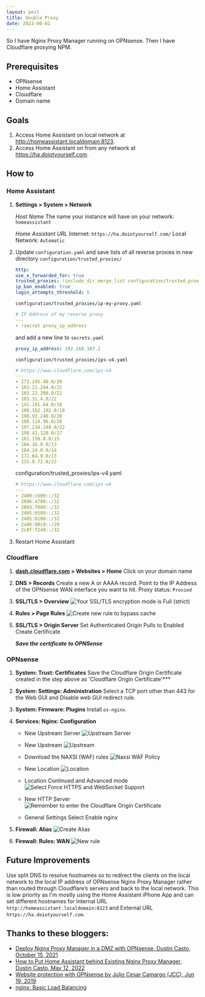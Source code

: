 ```yaml
---
layout: post
title: Double Proxy
date: 2023-06-01
---
```


So I have Nginx Proxy Manager running on OPNsense. Then I have Cloudflare proxying NPM. 

## Prerequisites

- OPNsense
- Home Assistant
- Cloudflare
- Domain name

## Goals

1. Access Home Assistant on local network at http://homeassistant.localdomain:8123.
2. Access Home Assistant on from any network at https://ha.doiotyourself.com.

## How to

### Home Assistant

1. **Settings > System > Network**

    *Host Name*
    The name your instance will have on your network: `homeassistant`

    *Home Assistant URL*
    Internet: `https://ha.doiotyourself.com/`
    Local Network: `Automatic`

2. Update `configuration.yaml` and save lists of all reverse proxies in new directory `configuration/trusted_proxies/`

    ```yaml
    http:
    use_x_forwarded_for: true
    trusted_proxies: !include_dir_merge_list configuration/trusted_proxies/
    ip_ban_enabled: true
    login_attempts_threshold: 5
    ```

    `configuration/trusted_proxies/ip-my-proxy.yaml`

    ```yaml
    # IP Address of my reverse proxy
    ---
    - !secret proxy_ip_address
    ```

    and add a new line to `secrets.yaml`

    ```yaml
    proxy_ip_address: 192.168.107.1
    ```

    `configuration/trusted_proxies/ips-v4.yaml`

    ```yaml
    # https://www.cloudflare.com/ips-v4
    ---
    - 173.245.48.0/20
    - 103.21.244.0/22
    - 103.22.200.0/22
    - 103.31.4.0/22
    - 141.101.64.0/18
    - 108.162.192.0/18
    - 190.93.240.0/20
    - 188.114.96.0/20
    - 197.234.240.0/22
    - 198.41.128.0/17
    - 162.158.0.0/15
    - 104.16.0.0/13
    - 104.24.0.0/14
    - 172.64.0.0/13
    - 131.0.72.0/22
    ```

    configuration/trusted_proxies/ips-v4.yaml

    ```yaml
    # https://www.cloudflare.com/ips-v6
    ---
    - 2400:cb00::/32
    - 2606:4700::/32
    - 2803:f800::/32
    - 2405:b500::/32
    - 2405:8100::/32
    - 2a06:98c0::/29
    - 2c0f:f248::/32
    ```

3. Restart Home Assistant

### Cloudflare

1. **[dash.cloudflare.com](https://dash.cloudflare.com) > Websites > Home**
   Click on your domain name

2. **DNS > Records**
   Create a new A or AAAA record. Point to the IP Address of the OPNsense WAN interface you want to hit. 
   Proxy status: `Proxied`

3. **SSL/TLS > Overview**
   ![Your SSL/TLS encryption mode is Full (strict)](/../images/doiotyourself.com_2023-06-01-Double-Proxy_2023-06-01-20-31-57.png)

4. **Rules > Page Rules**
   ![Create new rule to bypass cache](/../images/doiotyourself.com_2023-06-01-Double-Proxy_2023-06-01-20-39-29.png)
   
5. **SSL/TLS > Origin Server**
   Set Authenticated Origin Pulls to Enabled
   Create Certificate

   ***Save the certificate to OPNSense***


### OPNsense

1. **System: Trust: Certificates** 
   Save the Cloudflare Origin Certificate created in the step above as 'Cloudflare Origin Certificate'***

2. **System: Settings: Administration**
   Select a TCP port other than 443 for the Web GUI and Disable web GUI redirect rule.

3. **System: Firmware: Plugins** Install `os-nginx`.

4. **Services: Nginx: Configuration**

   - New Upstream Server 
   ![Upstream Server](/../images/doiotyourself.com_2023-06-01-Double-Proxy_2023-06-01-20-16-43.png)

   - New Upstream
   ![Upstream](/../images/doiotyourself.com_2023-06-01-Double-Proxy_2023-06-01-20-18-41.png)

   - Download the NAXSI (WAF) rules
   ![Naxsi WAF Policy](/../images/doiotyourself.com_2023-06-01-Double-Proxy_2023-06-01-20-21-38.png)

   - New Location
   ![Location](/../images/doiotyourself.com_2023-06-01-Double-Proxy_2023-06-01-20-22-51.png)

   - Location Continued and Advanced mode
   ![Select Force HTTPS and WebSocket Support](/../images/doiotyourself.com_2023-06-01-Double-Proxy_2023-06-01-20-24-41.png)

   - New HTTP Server
   ![Remember to enter the Cloudflare Origin Certificate](/../images/doiotyourself.com_2023-06-01-Double-Proxy_2023-06-01-21-01-36.png)

   - General Settings 
   Select Enable nginx

5. **Firewall: Alias**
   ![Create Alias](/../images/doiotyourself.com_2023-06-01-Double-Proxy_2023-06-01-21-16-35.png)

6. **Firewall: Rules: WAN**
   ![New rule](/../images/doiotyourself.com_2023-06-01-Double-Proxy_2023-06-01-21-20-32.png)


## Future Improvements

Use split DNS to resolve hostnames so to redirect the clients on the local network to the local IP address of OPNsense Nginx Proxy Manager rather than routed through Cloudflare’s servers and back to the local network. This is low priority as I'm mostly using the Home Assistant iPhone App and can set different hostnames for Internal URL `http://homeassistant.localdomain:8123` and External URL `https://ha.doiotyourself.com`.

## Thanks to these bloggers:

- [Deploy Nginx Proxy Manager in a DMZ with OPNsense, Dustin Casto, October 15, 2021](https://homenetworkguy.com/how-to/deploy-nginx-proxy-manager-in-dmz-with-opnsense/)
- [How to Put Home Assistant behind Existing Nginx Proxy Manager, Dustin Casto, May 12, 2022](https://theprivatesmarthome.com/how-to/put-home-assistant-behind-existing-nginx-proxy-manager/)
- [Website protection with OPNsense by Julio Cesar Camargo (JCC), Jun 19, 2019](https://medium.com/@jccwbb/website-protection-with-opnsense-3586a529d487)
- [nginx: Basic Load Balancing](https://docs.opnsense.org/manual/how-tos/nginx.html)

